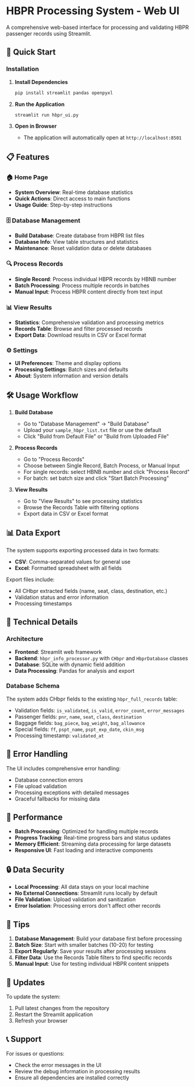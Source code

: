 # HBPR Processing System - Web UI

A comprehensive web-based interface for processing and validating HBPR passenger records using Streamlit.

## 🚀 Quick Start

### Installation

1. **Install Dependencies**
   ```bash
   pip install streamlit pandas openpyxl
   ```

2. **Run the Application**
   ```bash
   streamlit run hbpr_ui.py
   ```

3. **Open in Browser**
   - The application will automatically open at `http://localhost:8501`

## 📋 Features

### 🏠 Home Page
- **System Overview**: Real-time database statistics
- **Quick Actions**: Direct access to main functions
- **Usage Guide**: Step-by-step instructions

### 🗄️ Database Management
- **Build Database**: Create database from HBPR list files
- **Database Info**: View table structures and statistics
- **Maintenance**: Reset validation data or delete databases

### 🔍 Process Records
- **Single Record**: Process individual HBPR records by HBNB number
- **Batch Processing**: Process multiple records in batches
- **Manual Input**: Process HBPR content directly from text input

### 📊 View Results
- **Statistics**: Comprehensive validation and processing metrics
- **Records Table**: Browse and filter processed records
- **Export Data**: Download results in CSV or Excel format

### ⚙️ Settings
- **UI Preferences**: Theme and display options
- **Processing Settings**: Batch sizes and defaults
- **About**: System information and version details

## 🛠️ Usage Workflow

1. **Build Database**
   - Go to "Database Management" → "Build Database"
   - Upload your `sample_hbpr_list.txt` file or use the default
   - Click "Build from Default File" or "Build from Uploaded File"

2. **Process Records**
   - Go to "Process Records"
   - Choose between Single Record, Batch Process, or Manual Input
   - For single records: select HBNB number and click "Process Record"
   - For batch: set batch size and click "Start Batch Processing"

3. **View Results**
   - Go to "View Results" to see processing statistics
   - Browse the Records Table with filtering options
   - Export data in CSV or Excel format

## 📊 Data Export

The system supports exporting processed data in two formats:

- **CSV**: Comma-separated values for general use
- **Excel**: Formatted spreadsheet with all fields

Export files include:
- All CHbpr extracted fields (name, seat, class, destination, etc.)
- Validation status and error information
- Processing timestamps

## 🔧 Technical Details

### Architecture
- **Frontend**: Streamlit web framework
- **Backend**: `hbpr_info_processor.py` with `CHbpr` and `HbprDatabase` classes
- **Database**: SQLite with dynamic field addition
- **Data Processing**: Pandas for analysis and export

### Database Schema
The system adds CHbpr fields to the existing `hbpr_full_records` table:
- Validation fields: `is_validated`, `is_valid`, `error_count`, `error_messages`
- Passenger fields: `pnr`, `name`, `seat`, `class`, `destination`
- Baggage fields: `bag_piece`, `bag_weight`, `bag_allowance`
- Special fields: `ff`, `pspt_name`, `pspt_exp_date`, `ckin_msg`
- Processing timestamp: `validated_at`

## 🚨 Error Handling

The UI includes comprehensive error handling:
- Database connection errors
- File upload validation
- Processing exceptions with detailed messages
- Graceful fallbacks for missing data

## 🎯 Performance

- **Batch Processing**: Optimized for handling multiple records
- **Progress Tracking**: Real-time progress bars and status updates
- **Memory Efficient**: Streaming data processing for large datasets
- **Responsive UI**: Fast loading and interactive components

## 🔒 Data Security

- **Local Processing**: All data stays on your local machine
- **No External Connections**: Streamlit runs locally by default
- **File Validation**: Upload validation and sanitization
- **Error Isolation**: Processing errors don't affect other records

## 📝 Tips

1. **Database Management**: Build your database first before processing
2. **Batch Size**: Start with smaller batches (10-20) for testing
3. **Export Regularly**: Save your results after processing sessions
4. **Filter Data**: Use the Records Table filters to find specific records
5. **Manual Input**: Use for testing individual HBPR content snippets

## 🔄 Updates

To update the system:
1. Pull latest changes from the repository
2. Restart the Streamlit application
3. Refresh your browser

## 📞 Support

For issues or questions:
- Check the error messages in the UI
- Review the debug information in processing results
- Ensure all dependencies are installed correctly 